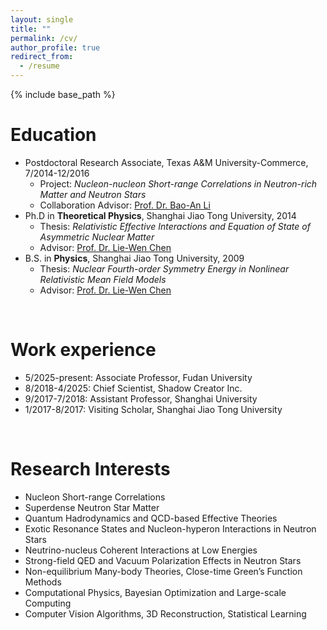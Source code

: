 ```yaml
---
layout: single
title: ""
permalink: /cv/
author_profile: true
redirect_from:
  - /resume
---
```


{% include base_path %}

Education
======
* Postdoctoral Research Associate, Texas A&M University-Commerce, 7/2014-12/2016
  * Project: *Nucleon-nucleon Short-range Correlations in Neutron-rich Matter and Neutron Stars*
  * Collaboration Advisor: [Prof. Dr. Bao-An Li](https://scholar.google.com/citations?user=-0gnvt4AAAAJ&hl=en)
* Ph.D in **Theoretical Physics**, Shanghai Jiao Tong University, 2014
  * Thesis: *Relativistic Effective Interactions and Equation of State of Asymmetric Nuclear Matter*
  * Advisor: [Prof. Dr. Lie-Wen Chen](https://scholar.google.com/citations?user=jKJnZNgAAAAJ&hl=en)
* B.S. in **Physics**, Shanghai Jiao Tong University, 2009
  * Thesis: *Nuclear Fourth-order Symmetry Energy in Nonlinear Relativistic Mean Field Models*
  * Advisor: [Prof. Dr. Lie-Wen Chen](https://scholar.google.com/citations?user=jKJnZNgAAAAJ&hl=en)

<br>

Work experience
======
* 5/2025-present: Associate Professor, Fudan University
* 8/2018-4/2025: Chief Scientist, Shadow Creator Inc.
* 9/2017-7/2018: Assistant Professor, Shanghai University
* 1/2017-8/2017: Visiting Scholar, Shanghai Jiao Tong University

<br>

Research Interests
======
* Nucleon Short-range Correlations 
* Superdense Neutron Star Matter
* Quantum Hadrodynamics and QCD-based Effective Theories
* Exotic Resonance States and Nucleon-hyperon Interactions in Neutron Stars
* Neutrino-nucleus Coherent Interactions at Low Energies
* Strong-field QED and Vacuum Polarization Effects in Neutron Stars
* Non-equilibrium Many-body Theories, Close-time Green’s Function Methods
* Computational Physics, Bayesian Optimization and Large-scale Computing
* Computer Vision Algorithms, 3D Reconstruction, Statistical Learning


